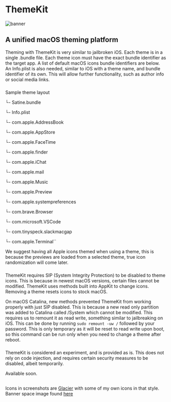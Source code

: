 # ThemeKit

![banner](https://github.com/MTACS/ThemeKit/blob/master/images/banner.png)

## A unified macOS theming platform

Theming with ThemeKit is very similar to jailbroken iOS. Each theme is in a single .bundle file. Each theme icon must have the exact bundle identifier as the target app. A list of default macOS icons bundle identifiers are below. An Info.plist is also needed, similar to iOS with a theme name, and bundle identifier of its own. This will allow further functionality, such as author info or social media links.

### 

Sample theme layout

└-  Satine.bundle
   
   └- Info.plist
   
   └- com.apple.AddressBook
    
   └- com.apple.AppStore
    
   └- com.apple.FaceTime
    
   └- com.apple.finder
    
   └- com.apple.iChat
   
   └- com.apple.mail
    
   └- com.apple.Music
    
   └- com.apple.Preview
    
   └- com.apple.systempreferences
    
   └- com.brave.Browser
    
   └- com.microsoft.VSCode
    
   └- com.tinyspeck.slackmacgap
   
   └- com.apple.Terminal``

We suggest having all Apple icons themed when using a theme, this is because the previews are loaded from a selected theme, true icon randomization will come later.

###

ThemeKit requires SIP (System Integrity Protection) to be disabled to theme icons. This is because in newest macOS versions, certain files cannot be modified. ThemeKit uses methods built into AppKit to change icons. Removing a theme resets icons to stock macOS. 

On macOS Catalina, new methods prevented ThemeKit from working properly with just SIP disabled. This is because a new read only partition was added to Catalina called /System which cannot be modified. This requires us to remount it as read write, something similar to jailbreaking on iOS. This can be done by running ```sudo remount -uw /``` followed by your password. This is only temporary as it will be reset to read write upon boot, so this command can be run only when you need to change a theme after reboot. 

###

ThemeKit is considered an experiment, and is provided as is. This does not rely on code injection, and requires certain security measures to be disabled, albeit temporarily. 

Available soon.

##

Icons in screenshots are [Glacier](https://glaciericons.com/) with some of my own icons in that style. Banner space image found [here](https://www.spacetelescope.org/images/heic1105a/)

